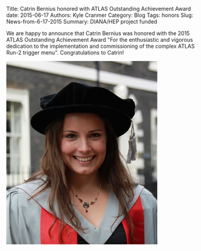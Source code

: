 Title: Catrin Bernius honored with ATLAS Outstanding Achievement Award
date: 2015-06-17 
Authors: Kyle Cranmer
Category: Blog
Tags: honors
Slug: News-from-6-17-2015
Summary: DIANA/HEP project funded

We are happy to announce that Catrin Bernius was honored with the 2015 ATLAS Outstanding Achievement Award
"For the enthusiastic and vigorous dedication to the implementation and commissioning of the complex ATLAS Run-2 trigger menu". Congratulations to Catrin!

![](./images/catrin-smaller.jpg)


